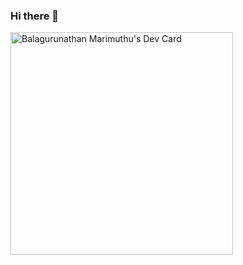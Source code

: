 ### Hi there 👋

<a href="https://app.daily.dev/gmbalaa"><img src="https://api.daily.dev/devcards/v2/UY8JC0S5UR54FJXZ6PaR3.png?r=yiz&type=default" width="356" alt="Balagurunathan Marimuthu's Dev Card"/></a>

<!--
**gmbalaa14/gmbalaa14** is a ✨ _special_ ✨ repository because its `README.md` (this file) appears on your GitHub profile.

Here are some ideas to get you started:

- 🔭 I’m currently working on ...
- 🌱 I’m currently learning ...
- 👯 I’m looking to collaborate on ...
- 🤔 I’m looking for help with ...
- 💬 Ask me about ...
- 📫 How to reach me: ...
- 😄 Pronouns: ...
- ⚡ Fun fact: ...
-->
